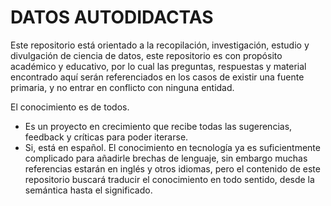 # DATOS AUTODIDACTAS

Este repositorio está orientado a la recopilación, investigación, estudio y divulgación de ciencia de datos, este repositorio es con propósito académico y  educativo, por lo cual las preguntas, respuestas y material encontrado aquí serán referenciados en los casos de existir una fuente primaria, y no entrar en conflicto con ninguna entidad.

El conocimiento es de todos.

* Es un proyecto en crecimiento que recibe todas las sugerencias, feedback y críticas para poder iterarse.
* Si, está en español. El conocimiento en tecnología ya es suficientmente complicado para añadirle brechas de lenguaje, sin embargo muchas referencias estarán en inglés y otros idiomas, pero el contenido de este repositorio buscará traducir el conocimiento en todo sentido, desde la semántica hasta el significado.

